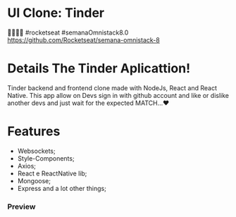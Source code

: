 # UI Clone: Tinder
🚀👨🏻‍🚀 #rocketseat #semanaOmnistack8.0 https://github.com/Rocketseat/semana-omnistack-8

# Details The Tinder Aplicattion!
Tinder backend and frontend clone made with NodeJs, React and React Native. 
This app allow on Devs sign in with github account and like or dislike another devs and just wait for the expected MATCH...❤️

# Features

- Websockets;
- Style-Components;
- Axios;
- React e ReactNative lib;
- Mongoose;
- Express and a lot other things;

### Preview
